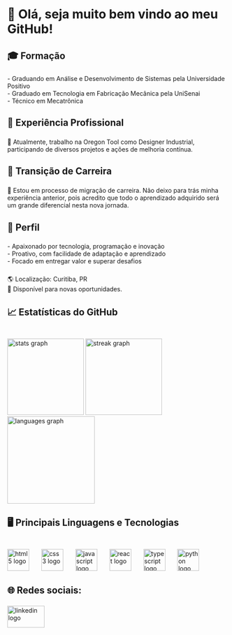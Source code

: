 <h1 align="left">🎯 Olá, seja muito bem vindo ao meu GitHub!</h1>

###

<h2 align="left">🎓 Formação</h2>

###

<p align="left">- Graduando em Análise e Desenvolvimento de Sistemas pela Universidade Positivo  <br>- Graduado em Tecnologia em Fabricação Mecânica pela UniSenai  <br>- Técnico em Mecatrônica</p>

###

<h2 align="left">💼 Experiência Profissional</h2>

###

<p align="left">🔭 Atualmente, trabalho na Oregon Tool como Designer Industrial, participando de diversos projetos e ações de melhoria contínua.</p>

###

<h2 align="left">🔄 Transição de Carreira</h2>

###

<p align="left">🌱 Estou em processo de migração de carreira. Não deixo para trás minha experiência anterior, pois acredito que todo o aprendizado adquirido será um grande diferencial nesta nova jornada.</p>

###

<h2 align="left">🚀 Perfil</h2>

###

<p align="left">- Apaixonado por tecnologia, programação e inovação<br>- Proativo, com facilidade de adaptação e aprendizado<br>- Focado em entregar valor e superar desafios</p>

###

<p align="left">🌎 Localização: Curitiba, PR  <br>🔗 Disponível para novas oportunidades.</p>

###

<h2 align="left">📈 Estatísticas do GitHub</h2>

###

<br clear="both">

<div align="left">
  <img src="https://github-readme-stats.vercel.app/api?username=Alexandre2552&hide_title=false&hide_rank=true&show_icons=true&include_all_commits=true&count_private=true&disable_animations=false&theme=dracula&locale=en&hide_border=true" height="175" alt="stats graph"  />
  <img src="https://streak-stats.demolab.com?user=Alexandre2552&locale=en&mode=daily&theme=dracula&hide_border=true&border_radius=5" height="175" alt="streak graph"  />
  <img src="https://github-readme-stats.vercel.app/api/top-langs?username=Alexandre2552&locale=en&hide_title=false&layout=compact&card_width=320&langs_count=10&theme=dracula&hide_border=true" height="200" alt="languages graph"  />
</div>

###

<h2 align="left">🖥️ Principais Linguagens e Tecnologias</h2>

###

<br clear="both">

<div align="left">
  <img src="https://cdn.jsdelivr.net/gh/devicons/devicon/icons/html5/html5-original.svg" height="50" alt="html5 logo"  />
  <img width="20" />
  <img src="https://cdn.jsdelivr.net/gh/devicons/devicon/icons/css3/css3-original.svg" height="50" alt="css3 logo"  />
  <img width="20" />
  <img src="https://cdn.jsdelivr.net/gh/devicons/devicon/icons/javascript/javascript-original.svg" height="50" alt="javascript logo"  />
  <img width="20" />
  <img src="https://cdn.jsdelivr.net/gh/devicons/devicon/icons/react/react-original.svg" height="50" alt="react logo"  />
  <img width="20" />
  <img src="https://cdn.jsdelivr.net/gh/devicons/devicon/icons/typescript/typescript-original.svg" height="50" alt="typescript logo"  />
  <img width="20" />
  <img src="https://cdn.jsdelivr.net/gh/devicons/devicon/icons/python/python-original.svg" height="50" alt="python logo"  />
</div>

###

<h2 align="left">🌐 Redes sociais:</h2>

###

<div align="left">
  <a href="https://www.linkedin.com/in/alexandreluizalmeida/" target="_blank">
    <img src="https://raw.githubusercontent.com/maurodesouza/profile-readme-generator/master/src/assets/icons/social/linkedin/default.svg" width="85" height="50" alt="linkedin logo"  />
  </a>
</div>

###
